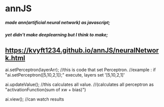 # annJS
##### made ann(artificial neural network) as javascript;
##### yet didn't make deeplearning but I think to make;
## https://kvyft1234.github.io/annJS/neuralNetwork.html

  ai.setPerceptron(layerArr);
  //this is code that set Perceptron.
  //example : if "ai.setPerceptron([5,10,2,1]);" execute, layers set '[5,10,2,1]'

  ai.updateValue();
  //this calculates all value.
  //(calculates all perceptron as "activationFunction(sum of xw + bias)")

  ai.view();
  //can watch results
